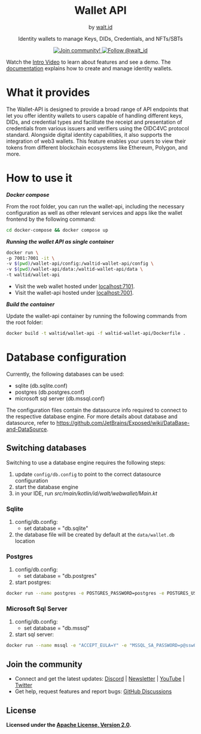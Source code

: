 <div align="center">
 <h1>Wallet API</h1>
 <span>by </span><a href="https://walt.id">walt.id</a>
 <p>Identity wallets to manage Keys, DIDs, Credentials, and NFTs/SBTs<p>

<a href="https://walt.id/community">
<img src="https://img.shields.io/badge/Join-The Community-blue.svg?style=flat" alt="Join community!" />
</a>
<a href="https://twitter.com/intent/follow?screen_name=walt_id">
<img src="https://img.shields.io/twitter/follow/walt_id.svg?label=Follow%20@walt_id" alt="Follow @walt_id" />
</a>


</div>

Watch the [Intro Video](https://www.youtube.com/watch?v=ILaSAxjoHbw&t=1s) to learn about features and see a demo.
The [documentation](https://docs.oss.walt.id/wallet/api/getting-started) explains how to create and manage identity
wallets.

# What it provides

The Wallet-API is designed to provide a broad range of API endpoints that let you offer identity wallets to users
capable of handling different keys, DIDs, and credential types and facilitate the receipt and presentation of
credentials from various issuers and verifiers using the OIDC4VC protocol standard. Alongside digital identity
capabilities, it also supports the integration of web3 wallets. This feature enables your users to view their tokens
from different blockchain ecosystems like Ethereum, Polygon, and more.

# How to use it

***Docker compose***

From the root folder, you can run the wallet-api, including the necessary configuration as well as other relevant
services and apps like the wallet frontend by the following command:

```bash
cd docker-compose && docker compose up
```

***Running the wallet API as single container***

```bash
docker run \
-p 7001:7001 -it \
-v $(pwd)/wallet-api/config:/waltid-wallet-api/config \
-v $(pwd)/wallet-api/data:/waltid-wallet-api/data \
-t waltid/wallet-api
```

- Visit the web wallet hosted under [localhost:7101](http://localhost:7101).
- Visit the wallet-api hosted under [localhost:7001](http://localhost:7001).

***Build the container***

Update the wallet-api container by running the following commands from the root folder:

```bash
docker build -t waltid/wallet-api -f waltid-wallet-api/Dockerfile .
```

# Database configuration

Currently, the following databases can be used:

- sqlite (db.sqlite.conf)
- postgres (db.postgres.conf)
- microsoft sql server (db.mssql.conf)

The configuration files contain the datasource info required to connect to the respective database engine.
For more details about database and datasource,
refer to https://github.com/JetBrains/Exposed/wiki/DataBase-and-DataSource.

## Switching databases

Switching to use a database engine requires the following steps:

1. update `config/db.config` to point to the correct datasource configuration
2. start the database engine
3. in your IDE, run _src/main/kotlin/id/walt/webwallet/Main.kt_

### Sqlite

1. config/db.config:
    - set database = "db.sqlite"
2. the database file will be created by default at the `data/wallet.db` location

### Postgres

1. config/db.config:
    - set database = "db.postgres"
2. start postgres:

```bash
docker run --name postgres -e POSTGRES_PASSWORD=postgres -e POSTGRES_USER=postgres -p 5432:5432 -d postgres
```

### Microsoft Sql Server

1. config/db.config:
    - set database = "db.mssql"
2. start sql server:

```bash
docker run --name mssql -e "ACCEPT_EULA=Y" -e "MSSQL_SA_PASSWORD=p@ssw0rd" -p 1433:1433 --hostname mssql -d mcr.microsoft.com/mssql/server:2022-latest
```

## Join the community

* Connect and get the latest updates: <a href="https://discord.gg/AW8AgqJthZ">
  Discord</a> | <a href="https://walt.id/newsletter">
  Newsletter</a> | <a href="https://www.youtube.com/channel/UCXfOzrv3PIvmur_CmwwmdLA">
  YouTube</a> | <a href="https://mobile.twitter.com/walt_id" target="_blank">Twitter</a>
* Get help, request features and report bugs: <a href="https://github.com/walt-id/.github/discussions" target="_blank">
  GitHub Discussions</a>

## License

**Licensed under the [Apache License, Version 2.0](https://github.com/walt-id/waltid-ssikit/blob/master/LICENSE).**
